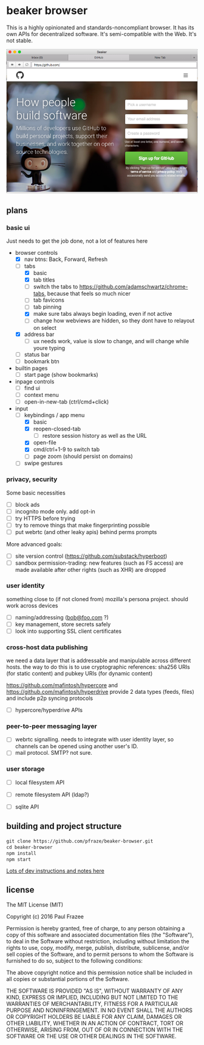beaker browser
======

This is a highly opinionated and standards-noncompliant browser.
It has its own APIs for decentralized software.
It's semi-compatible with the Web.
It's not stable.

![screenshot.png](screenshot.png)

## plans

### basic ui

Just needs to get the job done, not a lot of features here

  - browser controls
    - [x] nav btns: Back, Forward, Refresh
    - [ ] tabs
      - [x] basic
      - [x] tab titles
      - [ ] switch the tabs to https://github.com/adamschwartz/chrome-tabs, because that feels so much nicer
      - [ ] tab favicons
      - [ ] tab pinning
      - [x] make sure tabs always begin loading, even if not active
      - [ ] change how webviews are hidden, so they dont have to relayout on select
    - [x] address bar
      - [ ] ux needs work, value is slow to change, and will change while youre typing
    - [ ] status bar
    - [ ] bookmark btn
  - builtin pages
    - [ ] start page (show bookmarks)
  - inpage controls
    - [ ] find ui
    - [ ] context menu
    - [ ] open-in-new-tab (ctrl/cmd+click)
  - input
    - [ ] keybindings / app menu
      - [x] basic
      - [x] reopen-closed-tab
        - [ ] restore session history as well as the URL
      - [x] open-file
      - [x] cmd/ctrl+1-9 to switch tab
      - [ ] page zoom (should persist on domains)
    - [ ] swipe gestures

### privacy, security

Some basic necessities

 - [ ] block ads
 - [ ] incognito mode only. add opt-in 
 - [ ] try HTTPS before trying 
 - [ ] try to remove things that make fingerprinting possible
 - [ ] put webrtc (and other leaky apis) behind perms prompts

More advanced goals:

 - [ ] site version control (https://github.com/substack/hyperboot)
 - [ ] sandbox permission-trading: new features (such as FS access) are made available after other rights (such as XHR) are dropped

### user identity

something close to (if not cloned from) mozilla's persona project.
should work across devices

 - [ ] naming/addressing (bob@foo.com ?)
 - [ ] key management, store secrets safely
 - [ ] look into supporting SSL client certificates

### cross-host data publishing

we need a data layer that is addressable and manipulable across different hosts.
the way to do this is to use cryptographic references: sha256 URIs (for static content) and pubkey URIs (for dynamic content)

https://github.com/mafintosh/hypercore
and
https://github.com/mafintosh/hyperdrive
provide 2 data types (feeds, files) and include p2p syncing protocols

 - [ ] hypercore/hyperdrive APIs

### peer-to-peer messaging layer

 - [ ] webrtc signalling. needs to integrate with user identity layer, so channels can be opened using another user's ID.
 - [ ] mail protocol. SMTP? not sure.

### user storage

 - [ ] local filesystem API
 - [ ] remote filesystem API (ldap?)
 - [ ] sqlite API


## building and project structure

```
git clone https://github.com/pfraze/beaker-browser.git
cd beaker-browser
npm install
npm start
```

[Lots of dev instructions and notes here](./build-notes.md)

## license

The MIT License (MIT)

Copyright (c) 2016 Paul Frazee

Permission is hereby granted, free of charge, to any person obtaining a copy
of this software and associated documentation files (the "Software"), to deal
in the Software without restriction, including without limitation the rights
to use, copy, modify, merge, publish, distribute, sublicense, and/or sell
copies of the Software, and to permit persons to whom the Software is
furnished to do so, subject to the following conditions:

The above copyright notice and this permission notice shall be included in all
copies or substantial portions of the Software.

THE SOFTWARE IS PROVIDED "AS IS", WITHOUT WARRANTY OF ANY KIND, EXPRESS OR
IMPLIED, INCLUDING BUT NOT LIMITED TO THE WARRANTIES OF MERCHANTABILITY,
FITNESS FOR A PARTICULAR PURPOSE AND NONINFRINGEMENT. IN NO EVENT SHALL THE
AUTHORS OR COPYRIGHT HOLDERS BE LIABLE FOR ANY CLAIM, DAMAGES OR OTHER
LIABILITY, WHETHER IN AN ACTION OF CONTRACT, TORT OR OTHERWISE, ARISING FROM,
OUT OF OR IN CONNECTION WITH THE SOFTWARE OR THE USE OR OTHER DEALINGS IN THE
SOFTWARE.
